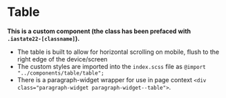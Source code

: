 # Table

**This is a custom component (the class has been prefaced with `.iastate22-[classname]`).**

- The table is built to allow for horizontal scrolling on mobile, flush to the right edge of the device/screen
- The custom styles are imported into the `index.scss` file as `@import "../components/table/table";`
- There is a paragraph-widget wrapper for use in page context `<div class="paragraph-widget paragraph-widget--table">`.
